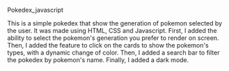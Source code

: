 Pokedex_javascript

This is a simple pokedex that show the generation of pokemon selected by the user.
It was made using HTML, CSS and Javascript.
First, I added the ability to select the pokemon's generation you prefer to render on screen. Then, I added the feature to click on the cards to show the pokemon's types, with a dynamic change of color. Then, I added a search bar to filter the pokedex by pokemon's name. Finally, I added a dark mode.
